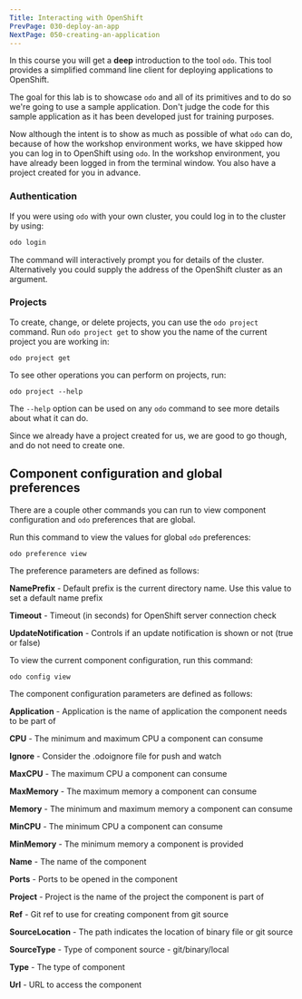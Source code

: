 ```yaml
---
Title: Interacting with OpenShift
PrevPage: 030-deploy-an-app
NextPage: 050-creating-an-application
---
```


In this course you will get a __deep__ introduction to the tool ``odo``. This tool provides a simplified command line client for deploying applications to OpenShift.

The goal for this lab is to showcase `odo` and all of its primitives and to do so we're going to use a sample application. Don't judge the code for this sample application as it has been developed just for training purposes.

Now although the intent is to show as much as possible of what `odo` can do, because of how the workshop environment works, we have skipped how you can log in to OpenShift using `odo`. In the workshop environment, you have already been logged in from the terminal window. You also have a project created for you in advance.

### Authentication

If you were using `odo` with your own cluster, you could log in to the cluster by using:

```bash
odo login
```

The command will interactively prompt you for details of the cluster. Alternatively you could supply the address of the OpenShift cluster as an argument.

### Projects

To create, change, or delete projects, you can use the `odo project` command. Run `odo project get` to show you the name of the current project you are working in:

```execute
odo project get
```

To see other operations you can perform on projects, run:

```execute
odo project --help
```

The `--help` option can be used on any `odo` command to see more details about what it can do.

Since we already have a project created for us, we are good to go though, and do not need to create one.

## Component configuration and global preferences

There are a couple other commands you can run to view component configuration and `odo` preferences that are global.

Run this command to view the values for global `odo` preferences:

```execute-1
odo preference view
```

The preference parameters are defined as follows:


**NamePrefix** - Default prefix is the current directory name. Use this value to set a default name prefix

**Timeout** - Timeout (in seconds) for OpenShift server connection check

**UpdateNotification** - Controls if an update notification is shown or not (true or false)


To view the current component configuration, run this command:

```execute-1
odo config view
```

The component configuration parameters are defined as follows:


**Application** - Application is the name of application the component needs to be part of

**CPU** - The minimum and maximum CPU a component can consume

**Ignore** - Consider the .odoignore file for push and watch

**MaxCPU** - The maximum CPU a component can consume

**MaxMemory** - The maximum memory a component can consume

**Memory** - The minimum and maximum memory a component can consume

**MinCPU** - The minimum CPU a component can consume

**MinMemory** - The minimum memory a component is provided

**Name** - The name of the component

**Ports** - Ports to be opened in the component

**Project** - Project is the name of the project the component is part of

**Ref** - Git ref to use for creating component from git source

**SourceLocation** - The path indicates the location of binary file or git source

**SourceType** - Type of component source - git/binary/local

**Type** - The type of component

**Url** - URL to access the component


